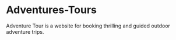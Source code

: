 # Adventures-Tours
Adventure Tour is a website for booking thrilling and guided outdoor adventure trips.
